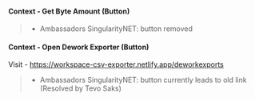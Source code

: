 #### Context - Get Byte Amount (Button)
> * Ambassadors SingularityNET: button removed
> 
#### Context - Open Dework Exporter (Button)
Visit - https://workspace-csv-exporter.netlify.app/deworkexports
> * Ambassadors SingularityNET: button currently leads to old link (Resolved by Tevo Saks)
> 
